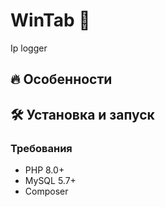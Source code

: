# WinTab 🚀

Ip logger

## 🔥 Особенности



## 🛠 Установка и запуск

### Требования
- PHP 8.0+
- MySQL 5.7+
- Composer

